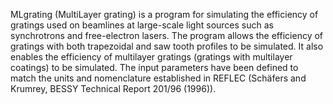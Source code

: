 MLgrating (MultiLayer grating) is a program for simulating the efficiency of gratings used on beamlines at large-scale light sources 
such as synchrotrons and free-electron lasers. The program allows the efficiency of gratings with both trapezoidal and saw tooth 
profiles to be simulated. It also enables the efficiency of multilayer gratings (gratings with multilayer coatings) to be simulated. 
The input parameters have been defined to match the units and nomenclature established in REFLEC (Schäfers and Krumrey, BESSY Technical 
Report 201/96 (1996)).
